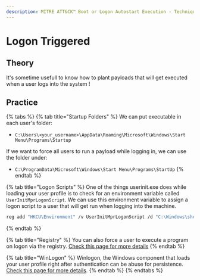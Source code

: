 ```yaml
---
description: MITRE ATT&CK™ Boot or Logon Autostart Execution - Technique T1547
---
```


# Logon Triggered

## Theory

It's sometime usefull to know how to plant payloads that will get executed when a user logs into the system !

## Practice

{% tabs %}
{% tab title="Startup Folders" %}
We can put executable in each user's folder:

* `C:\Users\<your_username>\AppData\Roaming\Microsoft\Windows\Start Menu\Programs\Startup`

If we want to force all users to run a payload while logging in, we can use the folder under:

* `C:\ProgramData\Microsoft\Windows\Start Menu\Programs\StartUp`
{% endtab %}

{% tab title="Logon Scripts" %}
One of the things userinit.exe does while loading your user profile is to check for an environment variable called `UserInitMprLogonScript`. We can use this environment variable to assign a logon script to a user that will get run when logging into the machine.

```bash
reg add "HKCU\Environment" /v UserInitMprLogonScript /d "C:\Windows\shell.exe" /f
```
{% endtab %}

{% tab title="Registry" %}
You can also force a user to execute a program on logon via the registry. [Check this page for more details](registry/run-keys.md)
{% endtab %}

{% tab title="WinLogon" %}
Winlogon, the Windows component that loads your user profile right after authentication can be abuse for persistence. [Check this page for more details](registry/winlogon.md).
{% endtab %}
{% endtabs %}

